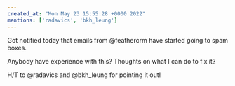 ```yaml
---
created_at: "Mon May 23 15:55:28 +0000 2022"
mentions: ['radavics', 'bkh_leung']
---
```


Got notified today that emails from @feathercrm have started going to spam boxes.

Anybody have experience with this? Thoughts on what I can do to fix it?

H/T to @radavics and @bkh_leung for pointing it out!